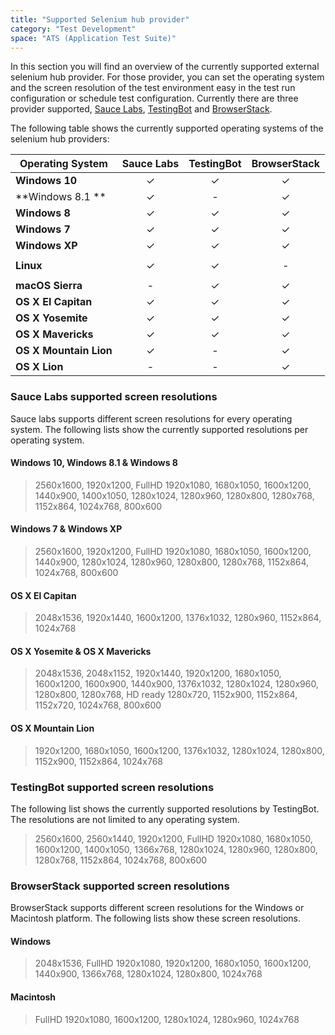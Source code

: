```yaml
---
title: "Supported Selenium hub provider"
category: "Test Development"
space: "ATS (Application Test Suite)"
---
```


In this section you will find an overview of the currently supported external selenium hub provider. For those provider, you can set the operating system and the screen resolution of the test environment easy in the test run configuration or schedule test configuration. Currently there are three provider supported, [Sauce Labs](http://www.saucelabs.com/), [TestingBot](http://www.testingbot.com/) and [BrowserStack](http://www.browserstack.com/).

The following table shows the currently supported operating systems of the selenium hub providers:

Operating System | Sauce Labs | TestingBot | BrowserStack
---------------- | :--------: | :--------: | :------------:
**Windows 10** | &#10003; | &#10003; | &#10003;
**Windows 8.1 ** | &#10003; | - | &#10003;
**Windows 8** | &#10003; | &#10003; | &#10003;
**Windows 7** | &#10003; | &#10003; | &#10003;
**Windows XP** | &#10003; | &#10003; | &#10003;
|||
**Linux** | &#10003; | &#10003; | -
|||
**macOS Sierra**  | - | &#10003; | &#10003;
**OS X El Capitan** | &#10003; | &#10003; | &#10003;
**OS X Yosemite** | &#10003; | &#10003; | &#10003;
**OS X Mavericks** | &#10003; | &#10003; | &#10003;
**OS X Mountain Lion** | &#10003; | - | &#10003;
**OS X Lion** | - | - | &#10003;

### Sauce Labs supported screen resolutions
Sauce labs supports different screen resolutions for every operating system. The following lists show the currently supported resolutions per operating system.

#### Windows 10, Windows 8.1 & Windows 8
> 2560x1600, 1920x1200, FullHD 1920x1080, 1680x1050, 1600x1200, 1440x900, 1400x1050, 1280x1024, 1280x960, 1280x800, 1280x768, 1152x864, 1024x768, 800x600

#### Windows 7 & Windows XP
> 2560x1600, 1920x1200, FullHD 1920x1080, 1680x1050, 1600x1200, 1440x900, 1280x1024, 1280x960, 1280x800, 1280x768, 1152x864, 1024x768, 800x600

#### OS X El Capitan
> 2048x1536, 1920x1440, 1600x1200, 1376x1032, 1280x960, 1152x864, 1024x768

#### OS X Yosemite & OS X Mavericks
> 2048x1536, 2048x1152, 1920x1440, 1920x1200, 1680x1050, 1600x1200, 1600x900, 1440x900, 1376x1032, 1280x1024, 1280x960, 1280x800, 1280x768, HD ready 1280x720, 1152x900, 1152x864, 1152x720, 1024x768, 800x600

#### OS X Mountain Lion
> 1920x1200, 1680x1050, 1600x1200, 1376x1032, 1280x1024, 1280x800, 1152x900, 1152x864, 1024x768

### TestingBot supported screen resolutions
The following list shows the currently supported resolutions by TestingBot. The resolutions are not limited to any operating system.

> 2560x1600, 2560x1440, 1920x1200, FullHD 1920x1080, 1680x1050, 1600x1200, 1400x1050, 1366x768, 1280x1024, 1280x960, 1280x800, 1280x768, 1152x864, 1024x768, 800x600

### BrowserStack supported screen resolutions
BrowserStack supports different screen resolutions for the Windows or Macintosh platform. The following lists show these screen resolutions.

#### Windows
> 2048x1536, FullHD 1920x1080, 1920x1200, 1680x1050, 1600x1200, 1440x900, 1366x768, 1280x1024, 1280x800, 1024x768

#### Macintosh
> FullHD 1920x1080, 1600x1200, 1280x1024, 1280x960, 1024x768
